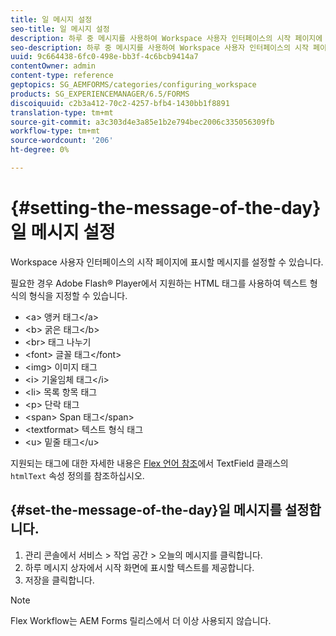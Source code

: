 ```yaml
---
title: 일 메시지 설정
seo-title: 일 메시지 설정
description: 하루 중 메시지를 사용하여 Workspace 사용자 인터페이스의 시작 페이지에 표시할 메시지를 설정할 수 있습니다.
seo-description: 하루 중 메시지를 사용하여 Workspace 사용자 인터페이스의 시작 페이지에 표시할 메시지를 설정할 수 있습니다.
uuid: 9c664438-6fc0-498e-bb3f-4c6bcb9414a7
contentOwner: admin
content-type: reference
geptopics: SG_AEMFORMS/categories/configuring_workspace
products: SG_EXPERIENCEMANAGER/6.5/FORMS
discoiquuid: c2b3a412-70c2-4257-bfb4-1430bb1f8891
translation-type: tm+mt
source-git-commit: a3c303d4e3a85e1b2e794bec2006c335056309fb
workflow-type: tm+mt
source-wordcount: '206'
ht-degree: 0%

---
```



# {#setting-the-message-of-the-day}일 메시지 설정

Workspace 사용자 인터페이스의 시작 페이지에 표시할 메시지를 설정할 수 있습니다.

필요한 경우 Adobe Flash® Player에서 지원하는 HTML 태그를 사용하여 텍스트 형식의 형식을 지정할 수 있습니다.

* &lt;a> 앵커 태그&lt;/a>
* &lt;b> 굵은 태그&lt;/b>
* &lt;br> 태그 나누기
* &lt;font> 글꼴 태그&lt;/font>
* &lt;img> 이미지 태그
* &lt;i> 기울임체 태그&lt;/i>
* &lt;li> 목록 항목 태그
* &lt;p> 단락 태그
* &lt;span> Span 태그&lt;/span>
* &lt;textformat> 텍스트 형식 태그
* &lt;u> 밑줄 태그&lt;/u>

지원되는 태그에 대한 자세한 내용은 [Flex 언어 참조](https://www.adobe.com/support/documentation/en/flex/)에서 TextField 클래스의 `htmlText` 속성 정의를 참조하십시오.

## {#set-the-message-of-the-day}일 메시지를 설정합니다.

1. 관리 콘솔에서 서비스 > 작업 공간 > 오늘의 메시지를 클릭합니다.
1. 하루 메시지 상자에서 시작 화면에 표시할 텍스트를 제공합니다.
1. 저장을 클릭합니다.

>[!NOTE]
>
>Flex Workflow는 AEM Forms 릴리스에서 더 이상 사용되지 않습니다.

